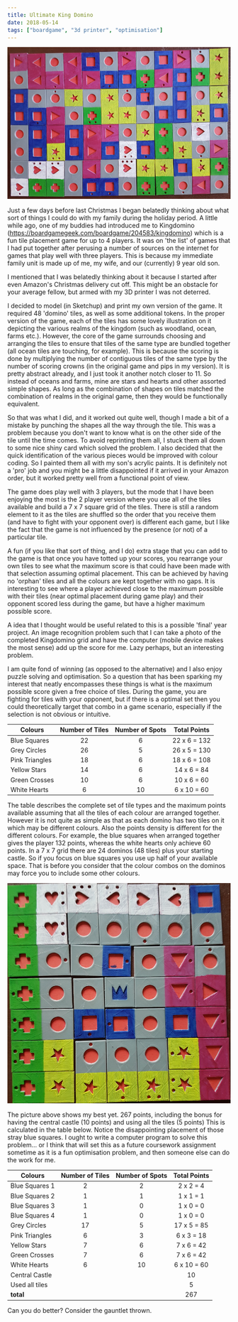 ```yaml
---
title: Ultimate King Domino
date: 2018-05-14
tags: ["boardgame", "3d printer", "optimisation"]
---
```

![alt text](/img/post_images/180514_kingdomino_tiles.png "Printed Tiles")

Just a few days before last Christmas I began belatedly thinking about what sort of things I could do with my family during the holiday period. A little while ago, one of my buddies had introduced me to Kingdomino (https://boardgamegeek.com/boardgame/204583/kingdomino) which is a fun tile placement game for up to 4 players. It was on 'the list' of games that I had put together after perusing a number of sources on the internet for games that play well with three players. This is because my immediate family unit is made up of me, my wife, and our (currently) 9 year old son.

I mentioned that I was belatedly thinking about it because I started after even Amazon's Christmas delivery cut off. This might be an obstacle for your average fellow, but armed with my 3D printer I was not deterred.

<!--more-->

I decided to model (in Sketchup) and print my own version of the game. It required 48 'domino' tiles, as well as some additional tokens. In the proper version of the game, each of the tiles has some lovely illustration on it depicting the various realms of the kingdom (such as woodland, ocean, farms etc.). However, the core of the game surrounds  choosing and arranging the tiles to ensure that tiles of the same type are bundled together (all ocean tiles are touching, for example). This is because the scoring is done by multiplying the number of contiguous tiles of the same type by the number of scoring crowns (in the original game and pips in my version). It is pretty abstract already, and I just took it another notch closer to 11. So instead of oceans and farms, mine are stars and hearts and other assorted simple shapes. As long as the combination of shapes on tiles matched the combination of realms in the original game, then they would be functionally equivalent.

So that was what I did, and it worked out quite well, though I made a bit of a mistake by punching the shapes all the way through the tile. This was a problem because you don't want to know what is on the other side of the tile until the time comes. To avoid reprinting them all, I stuck them all down to some nice shiny card which solved the problem. I also decided that the quick identification of the various pieces would be improved with colour coding. So I painted them all with my son's acrylic paints. It is definitely not a 'pro' job and you might be a little disappointed if it arrived in your Amazon order, but it worked pretty well from a functional point of view.

The game does play well with 3 players, but the mode that I have been enjoying the most is the 2 player version where you use all of the tiles available and build a 7 x 7 square grid of the tiles. There is still a random element to it as the tiles are shuffled so the order that you receive them (and have to fight with your opponent over) is different each game, but I like the fact that the game is not influenced by the presence (or not) of a particular tile.

A fun (if you like that sort of thing, and I do) extra stage that you can add to the game is that once you have totted up your scores, you rearrange your own tiles to see what the maximum score is that could have been made with that selection assuming optimal placement. This can be achieved by having no 'orphan' tiles and all the colours are kept together with no gaps. It is interesting to see where a player achieved close to the maximum possible with their tiles (near optimal placement during game play) and their opponent scored less during the game, but have a higher maximum possible score.

A idea that I thought would be useful related to this is a possible 'final' year project. An image recognition problem such that I can take a photo of the completed Kingdomino grid and have the computer (mobile device makes the most sense) add up the score for me. Lazy perhaps, but an interesting problem.

I am quite fond of winning (as opposed to the alternative) and I also enjoy puzzle solving and optimisation. So a question that has been sparking my interest that neatly encompasses these things is what is the maximum possible score given a free choice of tiles. During the game, you are fighting for tiles with your opponent, but if there is a optimal set then you could theoretically target that combo in a game scenario, especially if the selection is not obvious or intuitive.

| Colours        | Number of Tiles | Number of Spots | Total Points |
| -------------- |:---------------:|:-----:|:-----:|
| Blue Squares   | 22 | 6 | 22 x 6 = 132 |
| Grey Circles   | 26 | 5 | 26 x 5 = 130 |
| Pink Triangles | 18 | 6 | 18 x 6 = 108 |
| Yellow Stars   | 14 | 6 | 14 x 6 = 84 |
| Green Crosses  | 10 | 6 | 10 x 6 = 60 |
| White Hearts   | 6  | 10 | 6 x 10 = 60 |

The table describes the complete set of tile types and the maximum points available assuming that all the tiles of each colour are arranged together. However it is not quite as simple as that as each domino has two tiles on it which may be different colours. Also the points density is different for the different colours. For example, the blue squares when arranged together gives the player 132 points, whereas the white hearts only achieve 60 points. In a 7 x 7 grid there are 24 dominos (48 tiles) plus your starting castle. So if you focus on blue squares you use up half of your available space. That is before you consider that the colour combos on the dominos may force you to include some other colours.

![alt text](/img/post_images/180514_kingdomino.png "Highscore?")

The picture above shows my best yet. 267 points, including the bonus for having the central castle (10 points) and using all the tiles (5 points) This is calculated in the table below. Notice the disappointing placement of those stray blue squares. I ought to write a computer program to solve this problem... or I think that will set this as a future coursework assignment sometime as it is a fun optimisation problem, and then someone else can do the work for me.

| Colours        | Number of Tiles | Number of Spots | Total Points |
| -------------- |:---------------:|:-----:|:-----:|
| Blue Squares 1   | 2| 2 | 2 x 2 = 4 |
| Blue Squares 2   | 1 | 1 | 1 x 1 = 1 |
| Blue Squares 3  | 1 | 0 | 1 x 0 = 0 |
| Blue Squares 4  | 1 | 0 | 1 x 0 = 0 |
| Grey Circles   | 17 | 5 | 17 x 5 = 85 |
| Pink Triangles | 6 | 3 | 6 x 3 = 18 |
| Yellow Stars   | 7 | 6 | 7 x 6 = 42 |
| Green Crosses  | 7 | 6 | 7 x 6 = 42 |
| White Hearts   | 6  | 10 | 6 x 10 = 60 |
| Central Castle   |   |  | 10 |
| Used all tiles   |   |  | 5 |
| **total**   |   |  | 267 |

Can you do better? Consider the gauntlet thrown.
